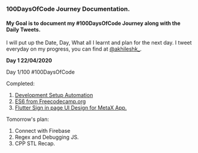### 100DaysOfCode Journey Documentation.

#### My Goal is to document my #100DaysOfCode Journey along with the Daily Tweets.

I will put up the Date, Day, What all I learnt and plan for the next day. I tweet everyday on my progress, you can find at [@akhileshk\_](https://twitter.com/akhileshk_).

**Day 1 22/04/2020**

Day 1/100 #100DaysOfCode

Completed:

1. [Development Setup Automation](https://github.com/akhilesh-k/GitHubAutomation)
2. [ES6 from Freecodecamp.org](https://www.freecodecamp.org/learn/javascript-algorithms-and-data-structures/es6/)
3. [Flutter Sign in page UI Design for MetaX App.](https://github.com/akhilesh-k/trackingapp)

Tomorrow's plan:

1. Connect with Firebase
2. Regex and Debugging JS.
3. CPP STL Recap.
